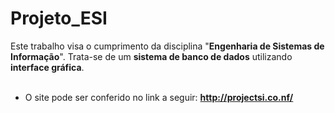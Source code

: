 # Projeto_ESI
Este trabalho visa o cumprimento da disciplina "__Engenharia de Sistemas de Informação__". Trata-se de um __sistema de banco de dados__ utilizando __interface gráfica__.
<br />
<br />
- O site pode ser conferido no link a seguir: **http://projectsi.co.nf/**
